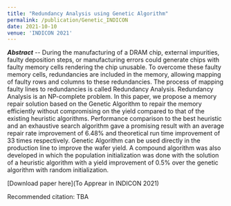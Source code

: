 ```yaml
---
title: "Redundancy Analysis using Genetic Algorithm"
permalink: /publication/Genetic_INDICON
date: 2021-10-10
venue: 'INDICON 2021'
---
```


<!---
---
title: "A Statistical Wafer Scale Error and Redundancy Analysis Simulator"
collection: publications
permalink: /publication/SEARS_Springer
excerpt: 'Something here.'
date: 2020-07-22
venue: 'Part of the IFIP Advances in Information and Communication Technology book series (IFIPAICT, volume 586)'
paperurl: 'https://link.springer.com/chapter/10.1007/978-3-030-53273-4_7'
citation: "Atishay, A. Gupta, R. Sonawat, H. K. Thacker and B. Prasanth, 'SEARS: A Statistical Error and Redundancy Analysis Simulator,' 27th International Conference on VLSI-SoC, pp. 117-122, 2019."
---
--->

_**Abstract**_ -- During the manufacturing of a DRAM chip, external impurities, faulty deposition steps, or manufacturing errors could generate chips with faulty memory cells rendering the chip unusable. To overcome these faulty memory cells, redundancies are included in the memory, allowing mapping of faulty rows and columns to these redundancies. The process of mapping faulty lines to redundancies is called Redundancy Analysis. Redundancy Analysis is an NP-complete problem. In this paper, we propose a memory repair solution based on the Genetic Algorithm to repair the memory efficiently without compromising on the yield compared to that of the existing heuristic algorithms. Performance comparison to the best heuristic and an exhaustive search algorithm gave a promising result with an average repair rate improvement of 6.48% and theoretical run time improvement of 33 times respectively. Genetic Algorithm can be used directly in the production line to improve the wafer yield. A compound algorithm was also developed in which the population initialization was done with the solution of a heuristic algorithm with a yield improvement of 0.5% over the genetic algorithm with random initialization.

[Download paper here](To Apprear in INDICON 2021)

Recommended citation: TBA
